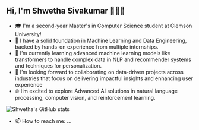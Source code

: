 ## Hi, I'm Shwetha Sivakumar 👩‍💻👋

- 🎓 I'm a second-year Master's in Computer Science student at Clemson University!
- 🔭 I have a solid foundation in Machine Learning and Data Engineering, backed by hands-on experience from multiple internships. 
- 🌱 I’m currently learning advanced machine learning models like transformers to handle complex data in NLP and recommender systems and techniques for personalization.
- 👯 I’m looking forward to collaborating on data-driven projects across industries that focus on delivering impactful insights and enhancing user experience
- 🌐 I’m excited to explore Advanced AI solutions in natural language processing, computer vision, and reinforcement learning.

![Shwetha's GitHub stats](https://github-readme-stats.vercel.app/api?username=shwethasivakumar&show_icons=true&theme=cobalt)
- 📫 How to reach me: ...

